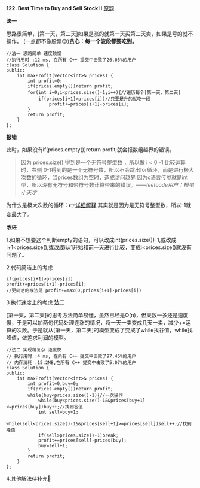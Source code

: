 **122. Best Time to Buy and Sell Stock II**  <a href="https://leetcode-cn.com/problems/best-time-to-buy-and-sell-stock-ii/"> 原题 </a>

**法一**


思路很简单，[第一天，第二天]如果是涨的就第一天买第二天卖，如果是亏的就不操作。
(一点都不像股票😑)**贪心：每一个波段都要吃到。**

    //法一 思路简单 速度较慢
    //执行用时 :12 ms, 在所有 C++ 提交中击败了26.05%的用户
    class Solution {
    public:
        int maxProfit(vector<int>& prices) {
            int profit=0;
            if(prices.empty())return profit;
            for(int i=0;i<prices.size()-1;i++){//遍历每个[第一天，第二天]
                if(prices[i+1]>prices[i])//只要是升的就吃一段   
                    profit+=prices[i+1]-prices[i];
            }
            return profit;
        }
    };


**报错**


此时，如果没有if(prices.empty())return profit;就会报数组越界的错误。
>因为 prices.size() 得到是一个无符号整型数 ，所以做 i < 0 -1 比较运算时，右侧 0-1得到的是一个无符号数，所以不会跳出for循环，而是进行极大次数的循环，当prices数组为空时，造成访问越界 因为c语言传参就是int 型，所以没有无符号和带符号数计算带来的错误。*——leetcode用户：模电小天才*

为什么是极大次数的循环：👉<a href="https://www.zhihu.com/question/322379893/answer/668427247">详细解释</a>
其实就是因为是无符号整型数，所以-1就变最大了。

**改进**


1.如果不想要这个判断empty的语句，可以改成int(prices.size())-1,或改成i+1<prices.size(),或改成i从1开始和前一天进行比较，变成i<prices.size()就没有问题了。

2.代码简洁上的考虑

    if(prices[i+1]>prices[i])
    profit+=prices[i+1]-prices[i];
    //更简洁的写法是 profit+=max(0,prices[i+1]-prices[i])

3.执行速度上的考虑
**法二**


[第一天，第二天]的思考方法简单易懂，虽然已经是O(n)，但天数一多还是速度慢，于是可以加两句代码处理连涨的情况，将一天一卖变成几天一卖，减少+=运算的次数。于是就从[第一天，第二天]的模型变成了变成了while找谷值，while找峰值，做差求利润的模型。

    //法二 实现稍复杂 速度快
    // 执行用时 :4 ms, 在所有 C++ 提交中击败了97.46%的用户
    // 内存消耗 :15.2MB,在所有 C++ 提交中击败了5.07%的用户
    class Solution {
    public:
        int maxProfit(vector<int>& prices) {
            int profit=0,buy=0;
            if(prices.empty())return profit;
            while(buy<prices.size()-1){//一次操作
                while(buy<prices.size()-1&&prices[buy+1]<=prices[buy])buy++;//找到谷值
                int sell=buy+1;
                while(sell<prices.size()-1&&prices[sell+1]>=prices[sell])sell++;//找到峰值
                if(sell>prices.size()-1)break;
                profit+=prices[sell]-prices[buy];
                buy=sell+1;
            }
            return profit;
        }
    };

4.其他解法待补充💨

